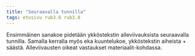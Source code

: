 ```yaml
---
title: "Seuraavalla tunnilla"
tags: etusivu rub3.6 rub3.8
---
```


Ensimmäinen sanakoe pidetään ykköstekstin alleviivauksista seuraavalla tunnilla. Samalla kerralla myös eka kuuntelukoe, ykköstekstin aiheista + säästä. Alleviivausten oikeat vastaukset materiaalit-kohdassa.